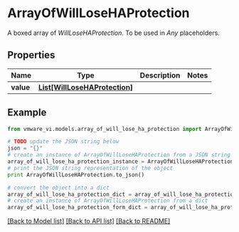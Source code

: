 # ArrayOfWillLoseHAProtection

A boxed array of *WillLoseHAProtection*. To be used in *Any* placeholders. 

## Properties
Name | Type | Description | Notes
------------ | ------------- | ------------- | -------------
**value** | [**List[WillLoseHAProtection]**](WillLoseHAProtection.md) |  | 

## Example

```python
from vmware_vi.models.array_of_will_lose_ha_protection import ArrayOfWillLoseHAProtection

# TODO update the JSON string below
json = "{}"
# create an instance of ArrayOfWillLoseHAProtection from a JSON string
array_of_will_lose_ha_protection_instance = ArrayOfWillLoseHAProtection.from_json(json)
# print the JSON string representation of the object
print ArrayOfWillLoseHAProtection.to_json()

# convert the object into a dict
array_of_will_lose_ha_protection_dict = array_of_will_lose_ha_protection_instance.to_dict()
# create an instance of ArrayOfWillLoseHAProtection from a dict
array_of_will_lose_ha_protection_form_dict = array_of_will_lose_ha_protection.from_dict(array_of_will_lose_ha_protection_dict)
```
[[Back to Model list]](../README.md#documentation-for-models) [[Back to API list]](../README.md#documentation-for-api-endpoints) [[Back to README]](../README.md)


